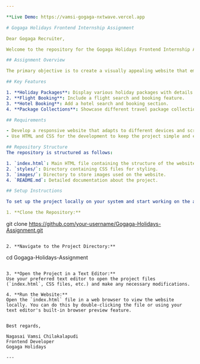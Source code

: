 ```yaml
---

**Live Demo: https://vamsi-gogaga-nxtwave.vercel.app

# Gogaga Holidays Frontend Internship Assignment

Dear Gogaga Recruiter,

Welcome to the repository for the Gogaga Holidays Frontend Internship Assignment! Below you'll find all the information you need to understand and complete this assignment successfully.

## Assignment Overview

The primary objective is to create a visually appealing website that embodies the essence of Gogaga Holidays while providing users with a seamless experience. The website should effectively showcase various features and offerings, including holiday packages, flight booking, hotel booking, and package collections.

## Key Features

1. **Holiday Packages**: Display various holiday packages with details.
2. **Flight Booking**: Include a flight search and booking feature.
3. **Hotel Booking**: Add a hotel search and booking section.
4. **Package Collections**: Showcase different travel package collections.

## Requirements

- Develop a responsive website that adapts to different devices and screen sizes.
- Use HTML and CSS for the development to keep the project simple and easily maintainable.

## Repository Structure
The repository is structured as follows:

1. `index.html`: Main HTML file containing the structure of the website.
2. `styles/`: Directory containing CSS files for styling.
3. `images/`: Directory to store images used on the website.
4. `README.md`: Detailed documentation about the project.

## Setup Instructions

To set up the project locally on your system and start working on the assignment, follow these steps:

1. **Clone the Repository:**
   ```
   git clone https://github.com/your-username/Gogaga-Holidays-Assignment.git
   ```

2. **Navigate to the Project Directory:**
   ```
   cd Gogaga-Holidays-Assignment
   ```

3. **Open the Project in a Text Editor:**
   Use your preferred text editor to open the project files (`index.html`, CSS files, etc.) and make any necessary modifications.

4. **Run the Website:**
   Open the `index.html` file in a web browser to view the website locally. You can do this by double-clicking the file or using your text editor's built-in browser preview feature.
   

Best regards,

Nagasai Vamsi Chilakalapudi
Frontend Developer
Gogaga Holidays

---
```

